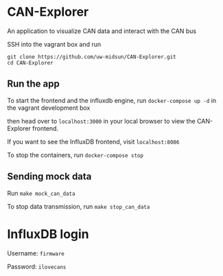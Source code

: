 # CAN-Explorer
An application to visualize CAN data and interact with the CAN bus

SSH into the vagrant box and run
```
git clone https://github.com/uw-midsun/CAN-Explorer.git
cd CAN-Explorer
```

## Run the app
To start the frontend and the influxdb engine, run 
`docker-compose up -d` in the vagrant development box

then head over to `localhost:3000` in your local browser to view the CAN-Explorer frontend.

If you want to see the InfluxDB frontend, visit `localhost:8086`

To stop the containers, run `docker-compose stop`

## Sending mock data
Run `make mock_can_data`

To stop data transmission, run `make stop_can_data`

# InfluxDB login
Username: `firmware`

Password: `ilovecans`

